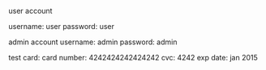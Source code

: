 user account

username: user
password: user

admin account
username: admin
password: admin

test card:
card number: 4242424242424242
cvc: 4242
exp date: jan 2015
